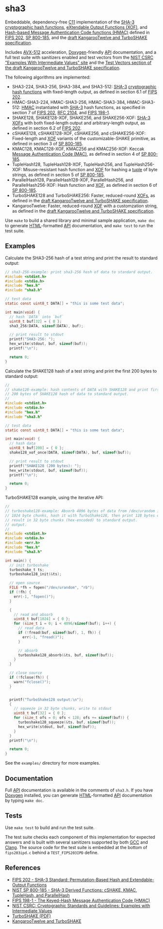 # sha3

Embeddable, dependency-free [C11][] implementation of the [SHA-3][]
[cryptographic hash functions][hash], [eXtendable Output Functions
(XOF)][xof], and [Hash-based Message Authentication Code functions
(HMAC)][hmac] defined in [FIPS 202][], [SP 800-185][800-185], and the
[draft KangarooTwelve and TurboSHAKE specification][turboshake-ietf].

Includes [AVX-512][] acceleration, [Doxygen][]-friendly [API][]
documentation, and a full test suite with sanitizers enabled and test
vectors from the [NIST CSRC "Examples With Intermediate Values"
site][csrc-examples] and the [Test Vectors section of the draft
KangarooTwelve and TurboSHAKE specification][turboshake-ietf-test-vectors].

The following algorithms are implemented:

* SHA3-224, SHA3-256, SHA3-384, and SHA3-512: [SHA-3][] [cryptographic
  hash functions][hash] with fixed-length output, as defined in section
  6.1 of [FIPS 202][].
* HMAC-SHA3-224, HMAC-SHA3-256, HMAC-SHA3-384, HMAC-SHA3-512:
  [HMAC][hmac] instantiated with [SHA-3][] hash functions, as specified
  in section 7 of [FIPS 202][], [RFC 2104][], and [FIPS 198-1][].
* SHAKE128, SHAKE128-XOF, SHAKE256, and SHAKE256-XOF: [SHA-3][]
  [XOFs][xof] with both fixed-length output and arbitrary-length output,
  as defined in section 6.2 of [FIPS 202][].
* cSHAKE128, cSHAKE128-XOF, cSHAKE256, and cSHAKE256-XOF: Fixed-length
  and [XOF][] variants of the customizable-SHAKE primitive, as defined
  in section 3 of [SP 800-185][800-185].
* KMAC128, KMAC128-XOF, KMAC256 and KMAC256-XOF: Keccak [Message
  Authentication Code (MAC)][mac], as defined in section 4 of [SP
  800-185][800-185].
* TupleHash128, TupleHash128-XOF, TupleHash256, and TupleHash256-XOF:
  Misuse-resistant hash function and [XOF][] for hashing a [tuple][] of
  byte strings, as defined in section 5 of [SP 800-185][800-185].
* ParallelHash128, ParallelHash128-XOF, ParallelHash256, and
  ParallelHash256-XOF: Hash function and [XOF][], as defined in section
  6 of [SP 800-185][800-185].
* TurboSHAKE128 and TurboSHAKE256: Faster, reduced-round [XOFs][xof],
  as defined in the [draft KangarooTwelve and TurboSHAKE
  specification][turboshake-ietf].
* KangarooTwelve: Faster, reduced-round [XOF][] with a customzation
  string, as defined in the [draft KangarooTwelve and TurboSHAKE
  specification][turboshake-ietf].

Use `make` to build a shared library and minimal sample application,
`make doc` to generate [HTML][]-formatted [API][] documentation, and
`make test` to run the test suite.

## Examples

Calculate the SHA3-256 hash of a test string and print the result to
standard output:

```c
// sha3-256-example: print sha3-256 hash of data to standard output.
#include <stdint.h>
#include <stdio.h>
#include "hex.h"
#include "sha3.h"

// test data
static const uint8_t DATA[] = "this is some test data";

int main(void) {
  // hash `DATA` into `buf`
  uint8_t buf[32] = { 0 };
  sha3_256(DATA, sizeof(DATA), buf);

  // print result to stdout
  printf("SHA3-256: ");
  hex_write(stdout, buf, sizeof(buf));
  printf("\n");

  return 0;
}
```

Calculate the SHAKE128 hash of a test string and print the first 200
bytes to standard output:

```c
//
// shake128-example: hash contents of DATA with SHAKE128 and print first
// 200 bytes of SHAKE128 hash of data to standard output.
//
#include <stdint.h>
#include <stdio.h>
#include "hex.h"
#include "sha3.h"

// test data
static const uint8_t DATA[] = "this is some test data";

int main(void) {
  // hash data
  uint8_t buf[200] = { 0 };
  shake128_xof_once(DATA, sizeof(DATA), buf, sizeof(buf));

  // print result to stdout
  printf("SHAKE128 (200 bytes): ");
  hex_write(stdout, buf, sizeof(buf));
  printf("\n");

  return 0;
}
```

TurboSHAKE128 example, using the iterative API:

```c
//
// turboshake128-example: Absorb 4096 bytes of data from /dev/urandom in
// 1024 byte chunks, hash it with TurboShake128, then print 128 bytes of
// result in 32 byte chunks (hex-encoded) to standard output.
// output.
//
#include <stdint.h>
#include <stdio.h>
#include <err.h>
#include "hex.h"
#include "sha3.h"

int main() {
  // init turboshake
  turboshake_t ts;
  turboshake128_init(&ts);

  // open source
  FILE *fh = fopen("/dev/urandom", "rb");
  if (!fh) {
    err(-1, "fopen()");
  }

  {
    // read and absorb
    uint8_t buf[1024] = { 0 };
    for (size_t i = 0; i < 4096/sizeof(buf); i++) {
      // read data
      if (!fread(buf, sizeof(buf), 1, fh)) {
        err(-1, "fread()");
      }

      // absorb
      turboshake128_absorb(&ts, buf, sizeof(buf));
    }
  }

  // close source
  if (!fclose(fh)) {
    warn("fclose()");
  }


  printf("TurboShake128 output:\n");
  {
    // squeeze in 32 byte chunks, write to stdout
    uint8_t buf[32] = { 0 };
    for (size_t ofs = 0; ofs < 128; ofs += sizeof(buf)) {
      turboshake128_squeeze(&ts, buf, sizeof(buf));
      hex_write(stdout, buf, sizeof(buf));
    }
  }
  printf("\n");

  return 0;
}
```

See the `examples/` directory for more examples.

## Documentation

Full [API][] documentation is available in the comments of `sha3.h`.  If
you have [Doxygen][] installed, you can generate [HTML][]-formatted
[API][] documentation by typing `make doc`.

## Tests

Use `make test` to build and run the test suite.

The test suite checks each component of this implementation for expected
answers and is built with several sanitizers supported by both [GCC][]
and [Clang][].  The source code for the test suite is embedded at the
bottom of `fips203ipd.c` behind a `TEST_FIPS203IPD` define.

## References

* [FIPS 202 - SHA-3 Standard: Permutation-Based Hash and Extendable-Output Functions][FIPS 202]
* [NIST SP 800-185 - SHA-3 Derived Functions: cSHAKE, KMAC, TupleHash, and ParallelHash][800-185]
* [FIPS 198-1 - The Keyed-Hash Message Authentication Code (HMAC)][FIPS 198-1]
* [NIST CSRC: Cryptographic Standards and Guidelines: Examples with Intermediate Values][csrc-examples]
* [TurboSHAKE (PDF)][turboshake]
* [KangarooTwelve and TurboSHAKE][turboshake-ietf]

[C11]: https://en.wikipedia.org/wiki/C11_(C_standard_revision)
  "ISO/IEC 9899:2011"
[SHA-3]: https://en.wikipedia.org/wiki/SHA-3
  "Secure Hash Algorithm 3"
[hash]: https://en.wikipedia.org/wiki/Cryptographic_hash_function
  "Cryptographic hash function"
[xof]: https://en.wikipedia.org/wiki/Extendable-output_function
  "Extendable-Output Function (XOF)"
[mac]: https://en.wikipedia.org/wiki/Message_authentication_code
  "Message authentication code"
[hmac]: https://en.wikipedia.org/wiki/HMAC
  "Keyed Hash Message Authentication Code (HMAC)"
[tuple]: https://en.wikipedia.org/wiki/Tuple
  "Ordered list of elements."
[FIPS 202]: https://csrc.nist.gov/pubs/fips/202/final
  "SHA-3 Standard: Permutation-Based Hash and Extendable-Output Functions"
[800-185]: https://csrc.nist.gov/pubs/sp/800/185/final
  "SHA-3 Derived Functions: cSHAKE, KMAC, TupleHash, and ParallelHash"
[rfc 2104]: https://datatracker.ietf.org/doc/html/rfc2104
  "RFC 2104: HMAC: Keyed-Hashing for Message Authentication"
[FIPS 198-1]: https://csrc.nist.gov/pubs/fips/198-1/final
  "The Keyed-Hash Message Authentication Code (HMAC)"
[csrc]: https://csrc.nist.gov/projects/cryptographic-standards-and-guidelines/
  "NIST Computer Security Resource Center"
[csrc-examples]: https://csrc.nist.gov/projects/cryptographic-standards-and-guidelines/example-values
  "NIST CSRC: Cryptographic Standards and Guidelines: Examples with Intermediate Values"
[turboshake]: https://eprint.iacr.org/2023/342.pdf
  "TurboSHAKE"
[turboshake-ietf]: https://www.ietf.org/archive/id/draft-irtf-cfrg-kangarootwelve-10.html
  "KangarooTwelve and TurboSHAKE"
[turboshake-ietf-test-vectors]: https://www.ietf.org/archive/id/draft-irtf-cfrg-kangarootwelve-10.html#name-test-vectors
  "KangarooTwelve and TurboSHAKE test vectors"
[avx-512]: https://en.wikipedia.org/wiki/AVX-512
  "Advanced Vector Extensions 512 (AVX-512): 512-bit SIMD vector instruction set"
[doxygen]: https://en.wikipedia.org/wiki/Doxygen
  "API documentation generator."
[api]: https://en.wikipedia.org/wiki/API
  "Application Programming Interface (API)"
[html]: https://en.wikipedia.org/wiki/HTML
  "HyperText Markup Language (HTML)"
[gcc]: https://en.wikipedia.org/wiki/GNU_Compiler_Collection
  "GNU Compiler Collection."
[clang]: https://en.wikipedia.org/wiki/Clang
  "LLVM compiler front end."
